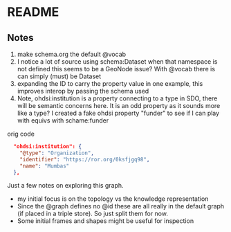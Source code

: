 # README

## Notes


1) make schema.org the default @vocab
2) I notice a lot of source using schema:Dataset when that namespace is not defined
   this seems to be a GeoNode issue?  With @vocab there is can simply (must) be Dataset
3) expanding the ID to carry the property value in one example, this improves interop 
   by passing the schema used
4) Note, ohdsi:institution is a property connecting to a type in SDO, there will be semantic concerns here.  It is an odd property as it sounds more like a type?  I created a fake ohdsi property "funder" to see if I can play with equivs with schame:funder


orig code

```json
  "ohdsi:institution": {
    "@type": "Organization",
    "identifier": "https://ror.org/0ksfjgq98",
    "name": "Mumbas"
  },
  ```



Just a few notes on exploring this graph.

* my initial focus is on the topology vs the knowledge representation
* Since the @graph defines no @id these are all really in the default graph (if placed in a 
  triple store).   So just split them for now.
* Some initial frames and shapes might be useful for inspection

